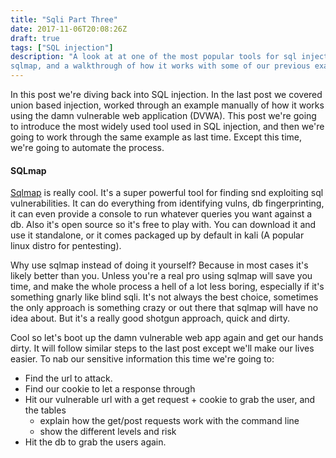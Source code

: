 ```yaml
---
title: "Sqli Part Three"
date: 2017-11-06T20:08:26Z
draft: true
tags: ["SQL injection"]
description: "A look at at one of the most popular tools for sql injection,
sqlmap, and a walkthrough of how it works with some of our previous examples"
---
```


In this post we're diving back into SQL injection. In the last post we covered
union based injection, worked through an example manually of how it works using
the damn vulnerable web application (DVWA). This post we're going to introduce
the most widely used tool used in SQL injection, and then we're going to work
through the same example as last time. Except this time, we're going to
automate the process.

#### SQLmap

[Sqlmap](https://github.com/sqlmapproject/sqlmap) is really cool. It's a super powerful tool for finding snd exploiting sql
vulnerabilities. It can do everything from identifying vulns, db
fingerprinting, it can even provide a console to run whatever queries you want
against a db. Also it's open source so it's free to play with. You can download
it and use it standalone, or it comes packaged up by default in kali (A popular
linux distro for pentesting).

Why use sqlmap instead of doing it yourself? Because in most cases it's likely better than
you. Unless you're a real pro using sqlmap will save you time, and make the
whole process a hell of a lot less boring, especially if it's something gnarly
like blind sqli. It's not always the best choice, sometimes the only approach
is something crazy or out there that sqlmap will have no idea about. But it's
a really good shotgun approach, quick and dirty.

Cool so let's boot up the damn vulnerable web app again and get our hands
dirty. It will follow similar steps to the last post except we'll make our
lives easier. To nab our sensitive information this time we're going to:

- Find the url to attack.
- Find our cookie to let a response through
- Hit our vulnerable url with a get request + cookie to grab the user, and the
  tables
  - explain how the get/post requests work with the command line
  - show the different levels and risk
- Hit the db to grab the users again.
